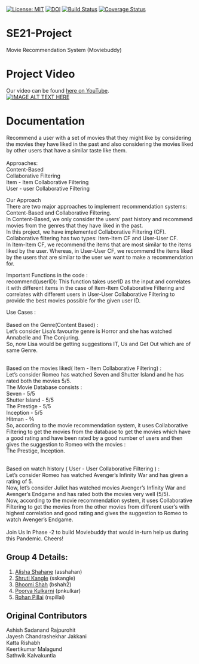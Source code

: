 [![License: MIT](https://img.shields.io/badge/License-MIT-yellow.svg)](https://opensource.org/licenses/MIT) [![DOI](https://zenodo.org/badge/295570872.svg)](https://zenodo.org/badge/latestdoi/295570872) [![Build Status](https://travis-ci.com/bhoomi2807/SE21-project.svg?branch=master)](https://travis-ci.com/bhoomi2807/SE21-project) [![Coverage Status](https://coveralls.io/repos/github/bhoomi2807/SE21-project/badge.svg?branch=master)](https://coveralls.io/github/bhoomi2807/SE21-project?branch=master)

# SE21-Project</br>
Movie Recommendation System (Moviebuddy)

# Project Video</br>
Our video can be found [here on YouTube](https://www.youtube.com/watch?v=7oV19DRxJec).<br/>
[![IMAGE ALT TEXT HERE](http://img.youtube.com/vi/7oV19DRxJec/0.jpg)](https://www.youtube.com/watch?v=7oV19DRxJec)


# Documentation</br>
Recommend a user with a set of movies that they might like by considering the movies they have liked in the past and also considering the movies liked by other users that have a similar taste like them.</br>
</br>
Approaches:</br>
Content-Based</br>
Collaborative Filtering</br>
Item - Item Collaborative Filtering</br>
User - user Collaborative Filtering</br>

Our Approach</br>
There are two major approaches to implement recommendation systems: Content-Based and Collaborative Filtering.</br>
In Content-Based, we only consider the users’ past history and recommend movies from the genres that they have liked in the past.</br> 
In this project, we have implemented Collaborative Filtering (CF). Collaborative filtering has two types: Item-Item CF and User-User CF.</br> 
In Item-Item CF, we recommend the items that are most similar to the items liked by the user. Whereas, in User-User CF, we recommend the items liked by the users that are similar to the user we want to make a recommendation for.</br>

Important Functions in the code :</br>
recommend(userID): This function takes userID as the input and correlates it with different items in the case of Item-Item Collaborative Filtering and correlates with different users in User-User Collaborative Filtering to provide the best movies possible for the given user ID.</br>


Use Cases :</br>
</br>
Based on the Genre(Content Based) :</br>
Let’s consider Lisa’s favourite genre is Horror and she has watched Annabelle and The Conjuring.</br>
So, now Lisa would be getting suggestions IT, Us and Get Out which are of  same Genre.</br>

</br>
Based on the movies liked( Item - Item Collaborative Filtering) :</br>
Let’s consider Romeo has watched Seven and Shutter Island and he has rated both the movies 5/5.</br>
The Movie Database consists :</br>
Seven - 5/5</br>
Shutter Island - 5/5</br>
The Prestige - 5/5</br>
Inception - 5/5</br>
Hitman - ⅖</br>
So, according to the movie recommendation system, it uses Collaborative Filtering to get the movies from the database to get the movies which have a good rating and have been rated by a good number of users and then gives the suggestion to Romeo with the movies :</br>
The Prestige, Inception.</br>
</br>

Based on watch history ( User - User Collaborative Filtering ) :</br>
Let’s consider Romeo has watched Avenger’s Infinity War and has given a rating of 5.</br>
Now, let’s consider Juliet has watched movies Avenger’s Infinity War and Avenger’s Endgame and has rated both the movies very well (5/5).</br>
Now, according to the movie recommendation system, it uses Collaborative Filtering to get the movies from the other movies from different user’s with highest correlation and good rating and gives the suggestion to Romeo to watch Avenger’s Endgame.</br>
</br>
Join Us In Phase -2 to build Moviebuddy that would in-turn help us during this Pandemic. Cheers!</br>

## Group 4 Details:
1. [Alisha Shahane](mailto:asshahan@ncsu.edu) (asshahan)<br>
2. [Shruti Kangle](mailto:sskangle@ncsu.edu) (sskangle)<br>
3. [Bhoomi Shah](mailto:bshah2@ncsu.edu) (bshah2)<br>
4. [Poorva Kulkarni](mailto:pnkulkar@ncsu.edu) (pnkulkar)<br>
5. [Rohan Pillai](mailto:rspillai@ncsu.edu) (rspillai)<br>

## Original Contributors</br>
Ashish Sadanand Rajpurohit</br>
Jayesh Chandrashekhar Jakkani</br>
Katta Rishabh</br>
Keertikumar Malagund</br>
Sathwik Kalvakuntla</br>
